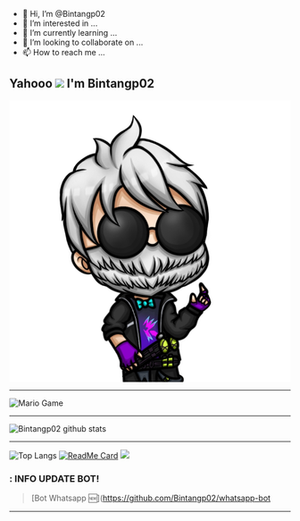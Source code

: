 - 👋 Hi, I’m @Bintangp02
- 👀 I’m interested in ...
- 🌱 I’m currently learning ...
- 💞️ I’m looking to collaborate on ...
- 📫 How to reach me ...

## Yahooo <img src="https://github.com/TheDudeThatCode/TheDudeThatCode/blob/master/Assets/Hi.gif" width="29px"> I'm Bintangp02
<img align="center" height="auto" src="https://github.com/Bintangp02/bot-whatsapp/blob/main/img/5.jpg"/>

___

<img src="https://github.com/TheDudeThatCode/TheDudeThatCode/blob/master/Assets/Mario_Gameplay.gif" alt="Mario Game" width="600" />

___

![Bintangp02 github stats](https://github-readme-stats.vercel.app/api?username=Bintangp02&show_icons=true&theme=buefy&show_owner=true)
___

![Top Langs](https://github-readme-stats.vercel.app/api/top-langs/?username=Bintangp02&theme=buefy)
[![ReadMe Card](https://github-readme-stats.vercel.app/api/pin/?username=Bintangp02&repo=Bintangp02&theme=buefy)](https://github.com/Bintangp02/termux-wabot)
![](https://github-profile-trophy.vercel.app/?username=Bintangp02&row=2&column=3)

### : INFO UPDATE BOT!

<!--INFO UPDATE BOT!-->
>[Bot Whatsapp 🆕](https://github.com/Bintangp02/whatsapp-bot
<!--INFO UPDATE BOT!-->

---
